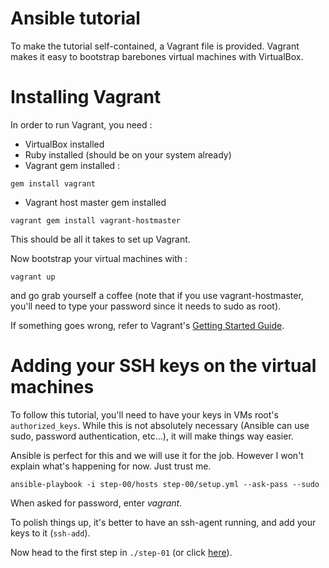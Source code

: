 Ansible tutorial
================

To make the tutorial self-contained, a Vagrant file is provided. Vagrant makes
it easy to bootstrap barebones virtual machines with VirtualBox.

# Installing Vagrant

In order to run Vagrant, you need :

- VirtualBox installed
- Ruby installed (should be on your system already)
- Vagrant gem installed :

`gem install vagrant`

- Vagrant host master gem installed

`vagrant gem install vagrant-hostmaster`

This should be all it takes to set up Vagrant.

Now bootstrap your virtual machines with :

`vagrant up`

and go grab yourself a coffee (note that if you use vagrant-hostmaster, you'll need 
to type your password since it needs to sudo as root).

If something goes wrong, refer to Vagrant's [Getting Started Guide](http://docs-v1.vagrantup.com/v1/docs/getting-started/index.html).

# Adding your SSH keys on the virtual machines

To follow this tutorial, you'll need to have your keys in VMs root's `authorized_keys`. 
While this is not absolutely necessary (Ansible can use sudo, password authentication, 
etc...), it will make things way easier.

Ansible is perfect for this and we will use it for the job. However I won't
explain what's happening for now. Just trust me.

    ansible-playbook -i step-00/hosts step-00/setup.yml --ask-pass --sudo

When asked for password, enter _vagrant_.

To polish things up, it's better to have an ssh-agent running, and add your keys 
to it (`ssh-add`).

Now head to the first step in `./step-01` (or click
[here](https://github.com/leucos/ansible-tuto/tree/master/step-01)).